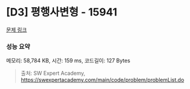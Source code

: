 # [D3] 평행사변형 - 15941 

[문제 링크](https://swexpertacademy.com/main/code/problem/problemDetail.do?contestProbId=AYVgOZEKOpcDFAQK) 

### 성능 요약

메모리: 58,784 KB, 시간: 159 ms, 코드길이: 127 Bytes



> 출처: SW Expert Academy, https://swexpertacademy.com/main/code/problem/problemList.do